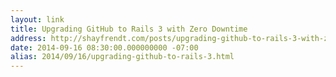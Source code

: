 ```yaml
---
layout: link
title: Upgrading GitHub to Rails 3 with Zero Downtime
address: http://shayfrendt.com/posts/upgrading-github-to-rails-3-with-zero-downtime/
date: 2014-09-16 08:30:00.000000000 -07:00
alias: 2014/09/16/upgrading-github-to-rails-3.html
---
```


